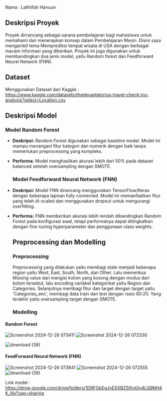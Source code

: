Nama : Lathiifah Hanuun

## Deskripsi Proyek
Proyek dirrancang sebagai sarana pembelajaran bagi mahasiswa untuk memahami dan menerapkan konsep dalam Pembelajaran Mesin. Disini saya mengambil tema Memprediksi tempat wisata di USA dengan berbagai macam informasi yang diberikan. Proyek ini juga digunakan untuk membandingkan dua jenis model, yaitu Random forest dan Feedforward Neural Network (FNN).

## Dataset
Menggunakan Dataset dari Kaggle :
https://www.kaggle.com/datasets/thedevastator/us-travel-check-ins-analysis?select=Location.csv

## Deskripsi Model
### Model Random Forest
- **Deskripsi:**
  Random Forest digunakan sebagai baseline model. Model ini mampu menangani fitur kategori dan numerik dengan baik tanpa memerlukan preprocessing yang kompleks.
- **Performa:**
  Model menghasilkan akurasi lebih dari 50% pada dataset balanced setelah oversampling dengan SMOTE.

  ### Model Feedforward Neural Network (FNN)
- **Deskripsi:**
  Model FNN dirancang menggunakan TensorFlow/Keras dengan beberapa lapisan fully connected. Model ini memanfaatkan fitur yang telah di-scaled dan menggunakan dropout untuk mengurangi overfitting.
- **Performa:**
  FNN memberikan akurasi lebih rendah dibandingkan Random Forest pada konfigurasi awal, tetapi performanya dapat ditingkatkan dengan fine-tuning hyperparameter dan penggunaan class weights.

  ## Preprocessing dan Modelling
  ### Preprocessing
  Preprocessing yang dilakukan yaitu membagi state menjadi beberapa region yaitu West, East, South, North, dan Other. Lalu memeriksa Missing value dan mengisi kolom yang kosong dengan modus dari kolom tersebut, lalu encoding variabel kategorikal yaitu Region dan Categories. Selanjutnya membagi fitur dan target dengan target yaitu 'Categories_enc', membagi data train dan test dengan rasio 80:20. Yang terakhir yaitu oversampling target dengan SMOTE.

  ### Modelling
#### Random Forest
  ![Screenshot 2024-12-26 073411](https://github.com/user-attachments/assets/be297aeb-b5e5-4c7b-aca6-15f7249d5e6b)
  ![Screenshot 2024-12-26 072330](https://github.com/user-attachments/assets/0bd38349-df79-4fd4-b512-cab06bde5d8c)

![download (38)](https://github.com/user-attachments/assets/83678f08-f523-4912-a9d0-f4ec4e451cf8)

#### FeedForward Neural Network (FNN)
![Screenshot 2024-12-26 073841](https://github.com/user-attachments/assets/94989342-ae95-4a51-9a53-2a7209c8db77)
![Screenshot 2024-12-26 072555](https://github.com/user-attachments/assets/9cf5abe1-d879-4733-a02b-d006df0f4516)
![download (39)](https://github.com/user-attachments/assets/793a5589-4a51-4c91-b5a2-dcf14aa470df)

Link model : https://drive.google.com/drive/folders/1DRFGbEgJyESXBZ5I0vt0v4LQ9NH4K_Ny?usp=sharing
